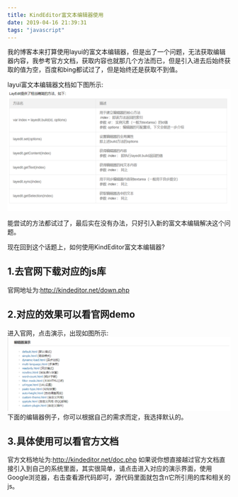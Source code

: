 ```yaml
---
title: KindEditor富文本编辑器使用
date: 2019-04-16 21:39:31
tags: "javascript"
---
```


我的博客本来打算使用layui的富文本编辑器，但是出了一个问题，无法获取编辑器内容，我参考官方文档，获取内容也就那几个方法而已，但是引入进去后始终获取的值为空，百度和bing都试过了，但是始终还是获取不到值。
<!--more-->
layui富文本编辑器文档如下图所示:
![](KindEditor富文本编辑器使用/01.png)

能尝试的方法都试过了，最后实在没有办法，只好引入新的富文本编辑解决这个问题。

现在回到这个话题上，如何使用KindEditor富文本编辑器?

## 1.去官网下载对应的js库
官网地址为:http://kindeditor.net/down.php

## 2.对应的效果可以看官网demo
进入官网，点击演示，出现如图所示:
![](KindEditor富文本编辑器使用/02.png)
下面的编辑器例子，你可以根据自己的需求而定，我选择默认的。

## 3.具体使用可以看官方文档
官方文档地址为:http://kindeditor.net/doc.php
如果说你想直接越过官方文档直接引入到自己的系统里面，其实很简单，请点击进入对应的演示界面，使用Google浏览器，右击查看源代码即可，源代码里面就包含n它所引用的库和相关的js。

